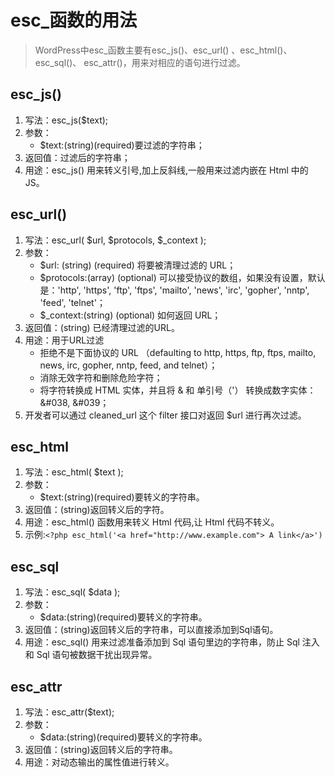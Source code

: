 # esc_函数的用法

> WordPress中esc_函数主要有esc_js()、esc_url() 、esc_html()、 esc_sql()、 esc_attr()，用来对相应的语句进行过滤。

## esc_js()

1. 写法：esc_js($text);
2. 参数：
   - $text:(string)(required)要过滤的字符串；
3. 返回值：过滤后的字符串；
4. 用途：esc_js() 用来转义引号,加上反斜线,一般用来过滤内嵌在 Html 中的 JS。

## esc_url()

1. 写法：esc_url( $url, $protocols, $_context );
2. 参数：
   - $url: (string) (required) 将要被清理过滤的 URL；
   - $protocols:(array) (optional) 可以接受协议的数组，如果没有设置，默认是：'http', 'https', 'ftp', 'ftps',  'mailto', 'news', 'irc', 'gopher', 'nntp', 'feed', 'telnet'；
   - $_context:(string) (optional) 如何返回 URL；
3. 返回值：(string) 已经清理过滤的URL。
4. 用途：用于URL过滤
   - 拒绝不是下面协议的 URL （defaulting to http, https, ftp, ftps, mailto, news, irc, gopher, nntp, feed, and telnet）；
   - 消除无效字符和删除危险字符；
   - 将字符转换成 HTML 实体，并且将 & 和 单引号（'） 转换成数字实体：&#038, &#039；
5. 开发者可以通过 cleaned_url 这个 filter 接口对返回 $url 进行再次过滤。

## esc_html

1. 写法：esc_html( $text );
2. 参数：
   - $text:(string)(required)要转义的字符串。
3. 返回值：(string)返回转义后的字符。
4. 用途：esc_html() 函数用来转义 Html 代码,让 Html 代码不转义。
5. 示例:`<?php esc_html('<a href="http://www.example.com"> A link</a>')`

## esc_sql

1. 写法：esc_sql( $data );
2. 参数：
   - $data:(string)(required)要转义的字符串。
3. 返回值：(string)返回转义后的字符串，可以直接添加到Sql语句。
4. 用途：esc_sql() 用来过滤准备添加到 Sql 语句里边的字符串，防止 Sql 注入和 Sql 语句被数据干扰出现异常。

## esc_attr

1. 写法：esc_attr($text);
2. 参数：
   - $data:(string)(required)要转义的字符串。
3. 返回值：(string)返回转义后的字符串。
4. 用途：对动态输出的属性值进行转义。